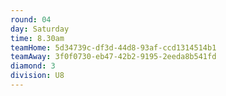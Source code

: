```yaml
---
round: 04
day: Saturday
time: 8.30am
teamHome: 5d34739c-df3d-44d8-93af-ccd1314514b1
teamAway: 3f0f0730-eb47-42b2-9195-2eeda8b541fd
diamond: 3
division: U8
---
```

